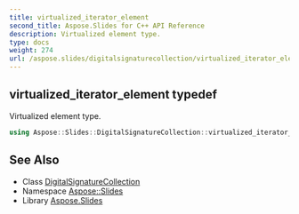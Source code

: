 ```yaml
---
title: virtualized_iterator_element
second_title: Aspose.Slides for C++ API Reference
description: Virtualized element type.
type: docs
weight: 274
url: /aspose.slides/digitalsignaturecollection/virtualized_iterator_element/
---
```

## virtualized_iterator_element typedef


Virtualized element type.

```cpp
using Aspose::Slides::DigitalSignatureCollection::virtualized_iterator_element =  typename iterator_holder_type::virtualized_iterator_element
```

## See Also

* Class [DigitalSignatureCollection](../)
* Namespace [Aspose::Slides](../../)
* Library [Aspose.Slides](../../../)